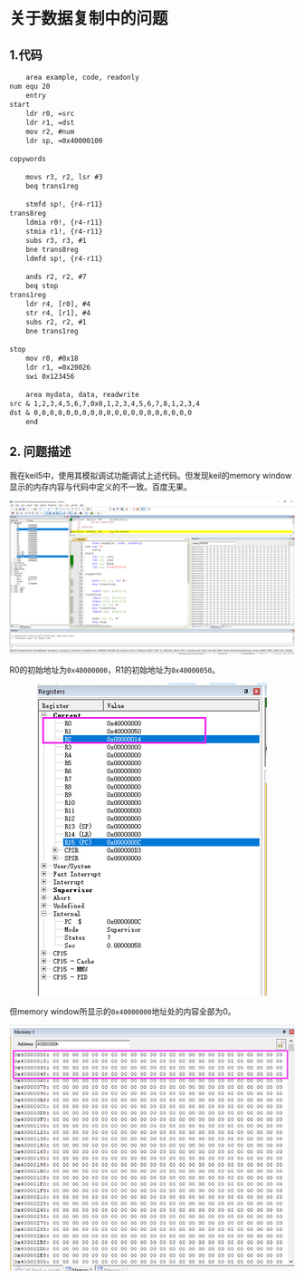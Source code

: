 # 关于数据复制中的问题
## 1.代码
```ARM
	area example, code, readonly
num equ 20
	entry
start
	ldr r0, =src
	ldr r1, =dst
	mov r2, #num
	ldr sp, =0x40000100
	
copywords
	
	movs r3, r2, lsr #3
	beq trans1reg
		
	stmfd sp!, {r4-r11}
trans8reg
	ldmia r0!, {r4-r11}
	stmia r1!, {r4-r11}
	subs r3, r3, #1
	bne trans8reg
	ldmfd sp!, {r4-r11}
	
	ands r2, r2, #7
	beq stop
trans1reg
	ldr r4, [r0], #4
	str r4, [r1], #4
	subs r2, r2, #1
	bne trans1reg
	
stop
	mov r0, #0x18
	ldr r1, =0x20026
	swi 0x123456
		
	area mydata, data, readwrite
src & 1,2,3,4,5,6,7,0x8,1,2,3,4,5,6,7,8,1,2,3,4
dst & 0,0,0,0,0,0,0,0,0,0,0,0,0,0,0,0,0,0,0,0
	end
```

## 2. 问题描述
我在keil5中，使用其模拟调试功能调试上述代码。但发现keil的memory window显示的内存内容与代码中定义的不一致。百度无果。

<div align="center">
<img src="./pic/pic1/keil_datacopy_question.png" >
</div>

R0的初始地址为```0x40000000```，R1的初始地址为```0x40000050```。

<div align="center">
<img src="./pic/pic1/registers.png" ="center">
</div>

但memory window所显示的```0x40000000```地址处的内容全部为0。
<div align="center">
<img src="./pic/pic1/memory_window.png" ="center">
</div>